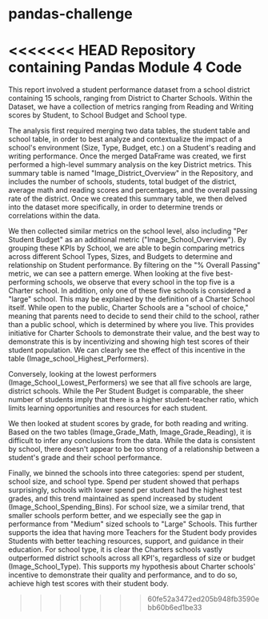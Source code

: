 # pandas-challenge
<<<<<<< HEAD
Repository containing Pandas Module 4 Code
=======

This report involved a student performance dataset from a school district containing 15 schools, ranging from District to Charter Schools. Within the Dataset, we have a collection of metrics ranging from Reading and Writing scores by Student, to School Budget and School type.

The analysis first required merging two data tables, the student table and school table, in order to best analyze and contextualize the impact of a school's environment (Size, Type, Budget, etc.) on a Student's reading and writing performance. Once the merged DataFrame was created, we first performed a high-level summary analysis on the key District metrics. This summary table is named "Image_District_Overview" in the Repository, and includes the number of schools, students, total budget of the district, average math and reading scores and percentages, and the overall passing rate of the district. Once we created this summary table, we then delved into the dataset more specifically, in order to determine trends or correlations within the data.

We then collected similar metrics on the school level, also including "Per Student Budget" as an additional metric ("Image_School_Overview"). By grouping these KPIs by School, we are able to begin comparing metrics across different School Types, Sizes, and Budgets to determine and relationship on Student performance. By filtering on the "% Overall Passing" metric, we can see a pattern emerge. When looking at the five best-performing schools, we observe that every school in the top five is a Charter school. In addition, only one of these five schools is considered a "large" school. This may be explained by the definition of a Charter School itself. While open to the public, Charter Schools are a "school of choice," meaning that parents need to decide to send their child to the school, rather than a public school, which is determined by where you live. This provides initiative for Charter Schools to demonstrate their value, and the best way to demonstrate this is by incentivizing and showing high test scores of their student population. We can clearly see the effect of this incentive in the table (Image_school_Highest_Performers).

Conversely, looking at the lowest performers (Image_School_Lowest_Performers) we see that all five schools are large, district schools. While the Per Student Budget is comparable, the sheer number of students imply that there is a higher student-teacher ratio, which limits learning opportunities and resources for each student.

We then looked at student scores by grade, for both reading and writing. Based on the two tables (Image_Grade_Math, Image_Grade_Reading), it is difficult to infer any conclusions from the data. While the data is consistent by school, there doesn't appear to be too strong of a relationship between a student's grade and their school performance.

Finally, we binned the schools into three categories: spend per student, school size, and school type. Spend per student showed that perhaps surprisingly, schools with lower spend per student had the highest test grades, and this trend maintained as spend increased by student (Image_School_Spending_Bins). For school size, we a similar trend, that smaller schools perform better, and we especially see the gap in performance from "Medium" sized schools to "Large" Schools. This further supports the idea that having more Teachers for the Student body provides Students with better teaching resources, support, and guidance in their education. For school type, it is clear the Charters schools vastly outperformed district schools across all KPI's, regardless of size or budget (Image_School_Type). This supports my hypothesis about Charter schools' incentive to demonstrate their quality and performance, and to do so, achieve high test scores with their student body.









>>>>>>> 60fe52a3472ed205b948fb3590ebb60b6ed1be33

